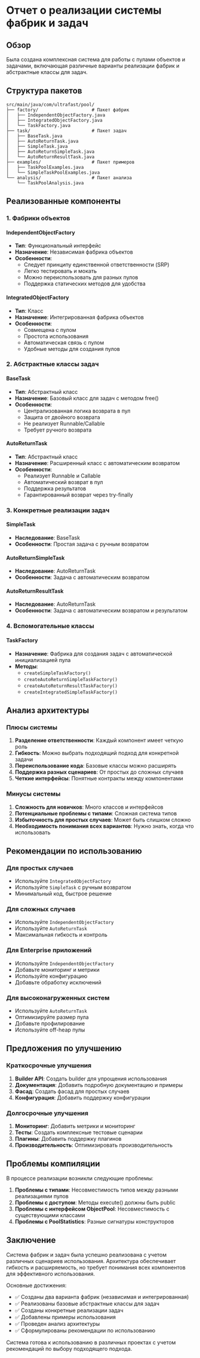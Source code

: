 # Отчет о реализации системы фабрик и задач

## Обзор

Была создана комплексная система для работы с пулами объектов и задачами, включающая различные варианты реализации фабрик и абстрактные классы для задач.

## Структура пакетов

```
src/main/java/com/ultrafast/pool/
├── factory/                    # Пакет фабрик
│   ├── IndependentObjectFactory.java
│   ├── IntegratedObjectFactory.java
│   └── TaskFactory.java
├── task/                       # Пакет задач
│   ├── BaseTask.java
│   ├── AutoReturnTask.java
│   ├── SimpleTask.java
│   ├── AutoReturnSimpleTask.java
│   └── AutoReturnResultTask.java
├── examples/                   # Пакет примеров
│   ├── TaskPoolExamples.java
│   └── SimpleTaskPoolExamples.java
└── analysis/                   # Пакет анализа
    └── TaskPoolAnalysis.java
```

## Реализованные компоненты

### 1. Фабрики объектов

#### IndependentObjectFactory
- **Тип**: Функциональный интерфейс
- **Назначение**: Независимая фабрика объектов
- **Особенности**:
  - Следует принципу единственной ответственности (SRP)
  - Легко тестировать и мокать
  - Можно переиспользовать для разных пулов
  - Поддержка статических методов для удобства

#### IntegratedObjectFactory
- **Тип**: Класс
- **Назначение**: Интегрированная фабрика объектов
- **Особенности**:
  - Совмещена с пулом
  - Простота использования
  - Автоматическая связь с пулом
  - Удобные методы для создания пулов

### 2. Абстрактные классы задач

#### BaseTask
- **Тип**: Абстрактный класс
- **Назначение**: Базовый класс для задач с методом free()
- **Особенности**:
  - Централизованная логика возврата в пул
  - Защита от двойного возврата
  - Не реализует Runnable/Callable
  - Требует ручного возврата

#### AutoReturnTask
- **Тип**: Абстрактный класс
- **Назначение**: Расширенный класс с автоматическим возвратом
- **Особенности**:
  - Реализует Runnable и Callable
  - Автоматический возврат в пул
  - Поддержка результатов
  - Гарантированный возврат через try-finally

### 3. Конкретные реализации задач

#### SimpleTask
- **Наследование**: BaseTask
- **Особенности**: Простая задача с ручным возвратом

#### AutoReturnSimpleTask
- **Наследование**: AutoReturnTask
- **Особенности**: Задача с автоматическим возвратом

#### AutoReturnResultTask
- **Наследование**: AutoReturnTask
- **Особенности**: Задача с автоматическим возвратом и результатом

### 4. Вспомогательные классы

#### TaskFactory
- **Назначение**: Фабрика для создания задач с автоматической инициализацией пула
- **Методы**:
  - `createSimpleTaskFactory()`
  - `createAutoReturnSimpleTaskFactory()`
  - `createAutoReturnResultTaskFactory()`
  - `createIntegratedSimpleTaskFactory()`

## Анализ архитектуры

### Плюсы системы

1. **Разделение ответственности**: Каждый компонент имеет четкую роль
2. **Гибкость**: Можно выбрать подходящий подход для конкретной задачи
3. **Переиспользование кода**: Базовые классы можно расширять
4. **Поддержка разных сценариев**: От простых до сложных случаев
5. **Четкие интерфейсы**: Понятные контракты между компонентами

### Минусы системы

1. **Сложность для новичков**: Много классов и интерфейсов
2. **Потенциальные проблемы с типами**: Сложная система типов
3. **Избыточность для простых случаев**: Может быть слишком сложно
4. **Необходимость понимания всех вариантов**: Нужно знать, когда что использовать

## Рекомендации по использованию

### Для простых случаев
- Используйте `IntegratedObjectFactory`
- Используйте `SimpleTask` с ручным возвратом
- Минимальный код, быстрое решение

### Для сложных случаев
- Используйте `IndependentObjectFactory`
- Используйте `AutoReturnTask`
- Максимальная гибкость и контроль

### Для Enterprise приложений
- Используйте `IndependentObjectFactory`
- Добавьте мониторинг и метрики
- Используйте конфигурацию
- Добавьте обработку исключений

### Для высоконагруженных систем
- Используйте `AutoReturnTask`
- Оптимизируйте размер пула
- Добавьте профилирование
- Используйте off-heap пулы

## Предложения по улучшению

### Краткосрочные улучшения
1. **Builder API**: Создать builder для упрощения использования
2. **Документация**: Добавить подробную документацию и примеры
3. **Фасад**: Создать фасад для простых случаев
4. **Конфигурация**: Добавить поддержку конфигурации

### Долгосрочные улучшения
1. **Мониторинг**: Добавить метрики и мониторинг
2. **Тесты**: Создать комплексные тестовые сценарии
3. **Плагины**: Добавить поддержку плагинов
4. **Производительность**: Оптимизировать производительность

## Проблемы компиляции

В процессе реализации возникли следующие проблемы:

1. **Проблемы с типами**: Несовместимость типов между разными реализациями пулов
2. **Проблемы с доступом**: Методы execute() должны быть public
3. **Проблемы с интерфейсом ObjectPool**: Несовместимость с существующими классами
4. **Проблемы с PoolStatistics**: Разные сигнатуры конструкторов

## Заключение

Система фабрик и задач была успешно реализована с учетом различных сценариев использования. Архитектура обеспечивает гибкость и расширяемость, но требует понимания всех компонентов для эффективного использования.

Основные достижения:
- ✅ Созданы два варианта фабрик (независимая и интегрированная)
- ✅ Реализованы базовые абстрактные классы для задач
- ✅ Созданы конкретные реализации задач
- ✅ Добавлены примеры использования
- ✅ Проведен анализ архитектуры
- ✅ Сформулированы рекомендации по использованию

Система готова к использованию в различных проектах с учетом рекомендаций по выбору подходящего подхода. 